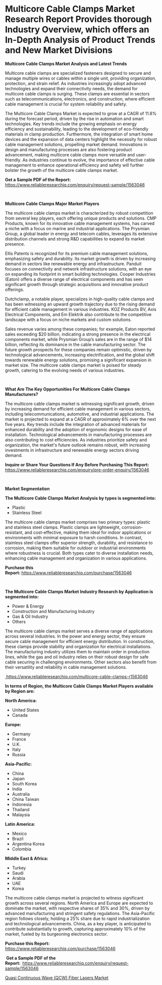 <p><h1>Multicore Cable Clamps Market Research Report Provides thorough Industry Overview, which offers an In-Depth Analysis of Product Trends and New Market Divisions</h1></p><p><strong>Multicore Cable Clamps Market Analysis and Latest Trends</strong></p>
<p><p>Multicore cable clamps are specialized fasteners designed to secure and manage multiple wires or cables within a single unit, providing organization, protection, and strain relief. As industries increasingly adopt advanced technologies and expand their connectivity needs, the demand for multicore cable clamps is surging. These clamps are essential in sectors such as telecommunications, electronics, and construction, where efficient cable management is crucial for system reliability and safety.</p><p>The Multicore Cable Clamps Market is expected to grow at a CAGR of 11.8% during the forecast period, driven by the rise in automation and smart technologies. Key trends include the growing emphasis on energy efficiency and sustainability, leading to the development of eco-friendly materials in clamp production. Furthermore, the integration of smart home devices and the expansion of data centers highlight the necessity for robust cable management solutions, propelling market demand. Innovations in design and manufacturing processes are also fostering product advancement, making multicore cable clamps more versatile and user-friendly. As industries continue to evolve, the importance of effective cable management to enhance operational efficiency and safety will further bolster the growth of the multicore cable clamps market.</p></p>
<p><strong>Get a Sample PDF of the Report:&nbsp;</strong> <a href="https://www.reliableresearchiq.com/enquiry/request-sample/1563046?utm_campaign=3055&utm_medium=2&utm_source=Github&utm_content=ia&utm_term=06042025&utm_id=multicore-cable-clamps">https://www.reliableresearchiq.com/enquiry/request-sample/1563046</a></p>
<p>&nbsp;</p>
<p><strong>Multicore Cable Clamps Major Market Players</strong></p>
<p><p>The multicore cable clamps market is characterized by robust competition from several key players, each offering unique products and solutions. CMP Products, known for its innovative cable management systems, has carved a niche with a focus on marine and industrial applications. The Prysmian Group, a global leader in energy and telecom cables, leverages its extensive distribution channels and strong R&D capabilities to expand its market presence.</p><p>Ellis Patents is recognized for its premium cable management solutions, emphasizing safety and durability. Its market growth is driven by increasing demand in sectors like renewable energy and infrastructure. Panduit focuses on connectivity and network infrastructure solutions, with an eye on expanding its footprint in smart building technologies. Cooper Industries (Eaton) offers a diverse range of electrical components and has seen significant growth through strategic acquisitions and innovative product offerings.</p><p>Dutchclamp, a notable player, specializes in high-quality cable clamps and has been witnessing an upward growth trajectory due to the rising demand for efficient cable management in various industries. KOZ Products BV, Axis Electrical Components, and Em Elektrik also contribute to the competitive landscape with a focus on niche markets and custom solutions.</p><p>Sales revenue varies among these companies; for example, Eaton reported sales exceeding $20 billion, indicating a strong presence in the electrical components market, while Prysmian Group’s sales are in the range of $14 billion, reflecting its dominance in the cable manufacturing sector. The future growth prospects for these companies remain optimistic, driven by technological advancements, increasing electrification, and the global shift towards renewable energy solutions, promising a significant expansion in market size. The multicore cable clamps market is poised for steady growth, catering to the evolving needs of various industries.</p></p>
<p>&nbsp;</p>
<p><strong>What Are The Key Opportunities For Multicore Cable Clamps Manufacturers?</strong></p>
<p><p>The multicore cable clamps market is witnessing significant growth, driven by increasing demand for efficient cable management in various sectors, including telecommunications, automotive, and industrial applications. The market is projected to expand at a CAGR of approximately 6% over the next five years. Key trends include the integration of advanced materials for enhanced durability and the adoption of ergonomic designs for ease of installation. Technological advancements in manufacturing processes are also contributing to cost efficiencies. As industries prioritize safety and organization, the market's future outlook remains robust, with increasing investments in infrastructure and renewable energy sectors driving demand.</p></p>
<p><strong>Inquire or Share Your Questions If Any Before Purchasing This Report:</strong> <a href="https://www.reliableresearchiq.com/enquiry/pre-order-enquiry/1563046?utm_campaign=3055&utm_medium=2&utm_source=Github&utm_content=ia&utm_term=06042025&utm_id=multicore-cable-clamps">https://www.reliableresearchiq.com/enquiry/pre-order-enquiry/1563046</a></p>
<p>&nbsp;</p>
<p><strong>Market Segmentation</strong></p>
<p><strong>The Multicore Cable Clamps Market Analysis by types is segmented into:</strong></p>
<p><ul><li>Plastic</li><li>Stainless Steel</li></ul></p>
<p><p>The multicore cable clamps market comprises two primary types: plastic and stainless steel clamps. Plastic clamps are lightweight, corrosion-resistant, and cost-effective, making them ideal for indoor applications or environments with minimal exposure to harsh conditions. In contrast, stainless steel clamps offer superior strength, durability, and resistance to corrosion, making them suitable for outdoor or industrial environments where robustness is crucial. Both types cater to diverse installation needs, enhancing cable management and organization in various applications.</p></p>
<p><strong>Purchase this Report:&nbsp;</strong><a href="https://www.reliableresearchiq.com/purchase/1563046?utm_campaign=3055&utm_medium=2&utm_source=Github&utm_content=ia&utm_term=06042025&utm_id=multicore-cable-clamps">https://www.reliableresearchiq.com/purchase/1563046</a></p>
<p>&nbsp;</p>
<p><strong>The Multicore Cable Clamps Market Industry Research by Application is segmented into:</strong></p>
<p><ul><li>Power & Energy</li><li>Construction and Manufacturing Industry</li><li>Gas & Oil Industry</li><li>Others</li></ul></p>
<p><p>The multicore cable clamps market serves a diverse range of applications across several industries. In the power and energy sector, they ensure secure cable management for efficient energy distribution. In construction, these clamps provide stability and organization for electrical installations. The manufacturing industry utilizes them to maintain order in production lines, while the gas and oil industry relies on their robust design for safe cable securing in challenging environments. Other sectors also benefit from their versatility and reliability in cable management solutions.</p></p>
<p><a href="https://www.reliableresearchiq.com/multicore-cable-clamps-r1563046?utm_campaign=3055&utm_medium=2&utm_source=Github&utm_content=ia&utm_term=06042025&utm_id=multicore-cable-clamps">&nbsp;https://www.reliableresearchiq.com/multicore-cable-clamps-r1563046</a></p>
<p><strong>In terms of Region, the Multicore Cable Clamps Market Players available by Region are:</strong></p>
<p>
    <p> <strong> North America: </strong>
        <ul>
            <li>United States</li>
            <li>Canada</li>
        </ul>
        </p> 
    <p> <strong> Europe: </strong>
        <ul>
            <li>Germany</li>
            <li>France</li>
            <li>U.K.</li>
            <li>Italy</li>
            <li>Russia</li>
        </ul>
        </p> 
    <p> <strong> Asia-Pacific: </strong>
        <ul>
            <li>China</li>
            <li>Japan</li>
            <li>South Korea</li>
            <li>India</li>
            <li>Australia</li>
            <li>China Taiwan</li>
            <li>Indonesia</li>
            <li>Thailand</li>
            <li>Malaysia</li>
        </ul>
        </p> 
    <p> <strong> Latin America: </strong>
        <ul>
            <li>Mexico</li>
            <li>Brazil</li>
            <li>Argentina Korea</li>
            <li>Colombia</li>
        </ul>
        </p> 
    <p> <strong> Middle East & Africa: </strong>
        <ul>
            <li>Turkey</li>
            <li>Saudi</li>
            <li>Arabia</li>
            <li>UAE</li>
            <li>Korea</li>
        </ul>
    </p>
    </p>
<p><p>The multicore cable clamps market is projected to witness significant growth across several regions. North America and Europe are expected to dominate the market, with respective shares of 35% and 30%, driven by advanced manufacturing and stringent safety regulations. The Asia-Pacific region follows closely, holding a 25% share due to rapid industrialization and technological advancements. China, as a key player, is anticipated to contribute substantially to growth, capturing approximately 10% of the market, fueled by its burgeoning electronics sector.</p></p>
<p><strong>Purchase this Report: </strong><a href="https://www.reliableresearchiq.com/purchase/1563046?utm_campaign=3055&utm_medium=2&utm_source=Github&utm_content=ia&utm_term=06042025&utm_id=multicore-cable-clamps">https://www.reliableresearchiq.com/purchase/1563046</a></p>
<p>&nbsp;<strong>Get a Sample PDF of the Report:&nbsp;&nbsp;</strong><a href="https://www.reliableresearchiq.com/enquiry/request-sample/1563046?utm_campaign=3055&utm_medium=2&utm_source=Github&utm_content=ia&utm_term=06042025&utm_id=multicore-cable-clamps">https://www.reliableresearchiq.com/enquiry/request-sample/1563046</a></p>
<p><strong></strong></p>
<p><p><a href="https://github.com/lourdesmai100/Market-Research-Report-List-1/blob/main/quasi-continuous-wave-qcw-fiber-lasers-market.md?utm_campaign=3055&utm_medium=2&utm_source=Github&utm_content=ia&utm_term=06042025&utm_id=multicore-cable-clamps">Quasi Continuous Wave (QCW) Fiber Lasers Market</a></p></p>